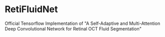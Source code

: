 # RetiFluidNet
Official Tensorflow Implementation of "A Self-Adaptive and Multi-Attention Deep Convolutional Network for Retinal OCT Fluid Segmentation"
